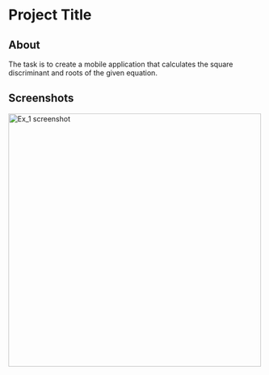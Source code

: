 # Project Title

## About <a name = "about"></a>

The task is to create a mobile application that calculates  the square discriminant and roots of the given equation. 

## Screenshots <a name = "screenshots"></a>

<img src="" alt="Ex_1 screenshot" height="500"/>